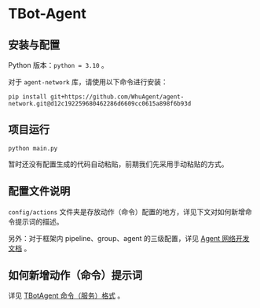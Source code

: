 # TBot-Agent

## 安装与配置

Python 版本：`python = 3.10` 。

对于 `agent-network` 库，请使用以下命令进行安装：

```
pip install git+https://github.com/WhuAgent/agent-network.git@d12c192259680462286d6609cc0615a898f6b93d
```

## 项目运行

```
python main.py
```

暂时还没有配置生成的代码自动粘贴，前期我们先采用手动粘贴的方式。

## 配置文件说明

`config/actions` 文件夹是存放动作（命令）配置的地方，详见下文对如何新增命令提示词的描述。

另外：对于框架内 pipeline、group、agent 的三级配置，详见 [Agent 网络开发文档](https://u1tkb79ep4e.feishu.cn/docx/Fwnrdnx9VoDkEZx0sEhcXtDYnbd) 。

## 如何新增动作（命令）提示词

详见 [TBotAgent 命令（服务）格式](https://u1tkb79ep4e.feishu.cn/docx/Ifo3dcqaZoT1n9xIvWicpKnbnf3) 。
